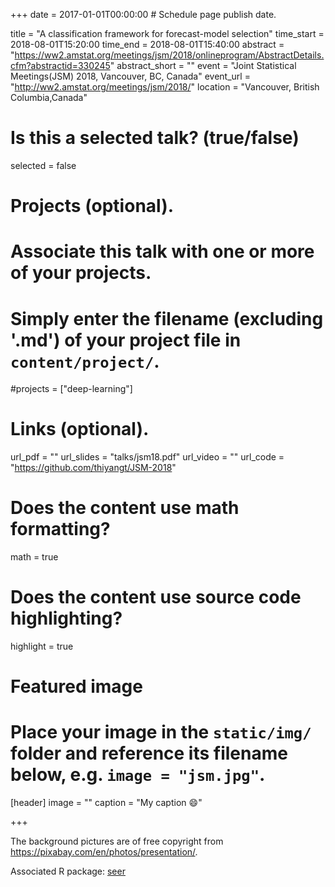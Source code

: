 +++
date = 2017-01-01T00:00:00  # Schedule page publish date.

title = "A classification framework for forecast-model selection"
time_start = 2018-08-01T15:20:00
time_end = 2018-08-01T15:40:00
abstract = "https://ww2.amstat.org/meetings/jsm/2018/onlineprogram/AbstractDetails.cfm?abstractid=330245"
abstract_short = ""
event = "Joint Statistical Meetings(JSM) 2018, Vancouver, BC, Canada"
event_url = "http://ww2.amstat.org/meetings/jsm/2018/"
location = "Vancouver, British Columbia,Canada"

# Is this a selected talk? (true/false)
selected = false

# Projects (optional).
#   Associate this talk with one or more of your projects.
#   Simply enter the filename (excluding '.md') of your project file in `content/project/`.
#projects = ["deep-learning"]

# Links (optional).
url_pdf = ""
url_slides = "talks/jsm18.pdf"
url_video = ""
url_code = "https://github.com/thiyangt/JSM-2018"

# Does the content use math formatting?
math = true

# Does the content use source code highlighting?
highlight = true

# Featured image
# Place your image in the `static/img/` folder and reference its filename below, e.g. `image = "jsm.jpg"`.
[header]
image = ""
caption = "My caption :smile:"

+++

The background pictures are of free copyright from https://pixabay.com/en/photos/presentation/.

Associated R package: [seer](https://github.com/thiyangt/seer)
